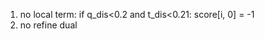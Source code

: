 1. no local term:
            if q_dis<0.2 and t_dis<0.21:
                score[i, 0] = -1
2. no refine dual
